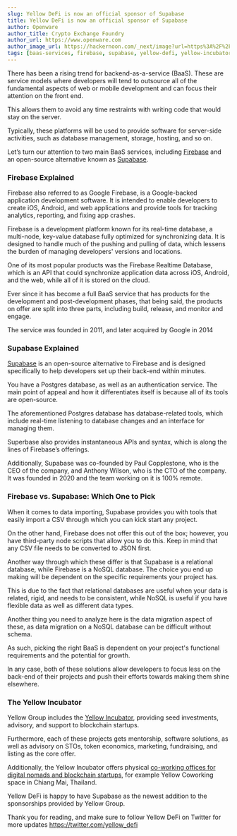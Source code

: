 ```yaml
---
slug: Yellow DeFi is now an official sponsor of Supabase
title: Yellow DeFi is now an official sponsor of Supabase
author: Openware
author_title: Crypto Exchange Foundry
author_url: https://www.openware.com
author_image_url: https://hackernoon.com/_next/image?url=https%3A%2F%2Fcdn.hackernoon.com%2Fimages%2FkWCckhKo2dhtLSXtJs08lmEZhcP2-8h0369q.png&w=1920&q=75
tags: [baas-services, firebase, supabase, yellow-defi, yellow-incubator]
---
```


There has been a rising trend for backend-as-a-service (BaaS). These are service models where developers will tend to outsource all of the fundamental aspects of web or mobile development and can focus their attention on the front end.

This allows them to avoid any time restraints with writing code that would stay on the server.

Typically, these platforms will be used to provide software for server-side activities, such as database management, storage, hosting, and so on.

Let’s turn our attention to two main BaaS services, including [Firebase](https://firebase.google.com?ref=yellow.org) and an open-source alternative known as [Supabase](https://supabase.io?ref=yellow.org).

### Firebase Explained

Firebase also referred to as Google Firebase, is a Google-backed application development software. It is intended to enable developers to create iOS, Android, and web applications and provide tools for tracking analytics, reporting, and fixing app crashes.

Firebase is a development platform known for its real-time database, a multi-node, key-value database fully optimized for synchronizing data. It is designed to handle much of the pushing and pulling of data, which lessens the burden of managing developers' versions and locations.

One of its most popular products was the Firebase Realtime Database, which is an API that could synchronize application data across iOS, Android, and the web, while all of it is stored on the cloud.

Ever since it has become a full BaaS service that has products for the development and post-development phases, that being said, the products on offer are split into three parts, including build, release, and monitor and engage.

The service was founded in 2011, and later acquired by Google in 2014

### Supabase Explained

[Supabase](https://supabase.io?ref=yellow.org) is an open-source alternative to Firebase and is designed specifically to help developers set up their back-end within minutes.

You have a Postgres database, as well as an authentication service. The main point of appeal and how it differentiates itself is because all of its tools are open-source.

The aforementioned Postgres database has database-related tools, which include real-time listening to database changes and an interface for managing them.

Superbase also provides instantaneous APIs and syntax, which is along the lines of Firebase’s offerings.

Additionally, Supabase was co-founded by Paul Copplestone, who is the CEO of the company, and Anthony Wilson, who is the CTO of the company. It was founded in 2020 and the team working on it is 100% remote.

### Firebase vs. Supabase: Which One to Pick

When it comes to data importing, Supabase provides you with tools that easily import a CSV through which you can kick start any project.

On the other hand, Firebase does not offer this out of the box; however, you have third-party node scripts that allow you to do this. Keep in mind that any CSV file needs to be converted to JSON first.

Another way through which these differ is that Supabase is a relational database, while Firebase is a NoSQL database. The choice you end up making will be dependent on the specific requirements your project has.

This is due to the fact that relational databases are useful when your data is related, rigid, and needs to be consistent, while NoSQL is useful if you have flexible data as well as different data types.

Another thing you need to analyze here is the data migration aspect of these, as data migration on a NoSQL database can be difficult without schema.

As such, picking the right BaaS is dependent on your project's functional requirements and the potential for growth.

In any case, both of these solutions allow developers to focus less on the back-end of their projects and push their efforts towards making them shine elsewhere.

### The Yellow Incubator

Yellow Group includes the [Yellow Incubator](https://www.yellowincubator.com?ref=yellow.org), providing seed investments, advisory, and support to blockchain startups.

Furthermore, each of these projects gets mentorship, software solutions, as well as advisory on STOs, token economics, marketing, fundraising, and listing as the core offer.

Additionally, the Yellow Incubator offers physical [co-working offices for digital nomads and blockchain startups](https://www.yellowcoworking.com?ref=yellow.org), for example Yellow Coworking space in Chiang Mai, Thailand.

Yellow DeFi is happy to have Supabase as the newest addition to the sponsorships provided by Yellow Group.

Thank you for reading, and make sure to follow Yellow DeFi on Twitter for more updates https://twitter.com/yellow_defi
